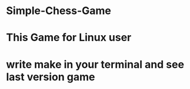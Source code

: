 # Simple-Chess-Game
# This Game for Linux user
# write make in your terminal and see last version game 
